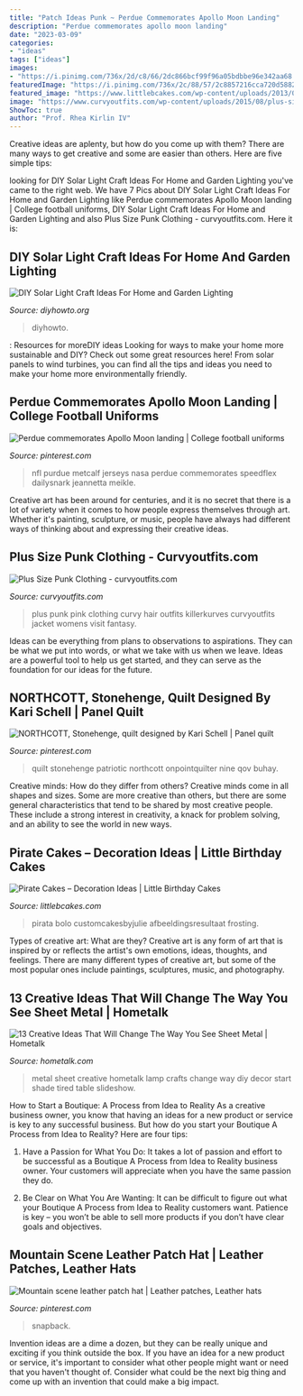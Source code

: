 ```yaml
---
title: "Patch Ideas Punk ~ Perdue Commemorates Apollo Moon Landing"
description: "Perdue commemorates apollo moon landing"
date: "2023-03-09"
categories:
- "ideas"
tags: ["ideas"]
images:
- "https://i.pinimg.com/736x/2d/c8/66/2dc866bcf99f96a05bdbbe96e342aa68.jpg"
featuredImage: "https://i.pinimg.com/736x/2c/88/57/2c8857216cca720d58829422a57989c7.jpg"
featured_image: "https://www.littlebcakes.com/wp-content/uploads/2013/08/Pirate-Cake.jpg"
image: "https://www.curvyoutfits.com/wp-content/uploads/2015/08/plus-size-punk-clothing2.jpg"
ShowToc: true
author: "Prof. Rhea Kirlin IV"
---
```



Creative ideas are aplenty, but how do you come up with them? There are many ways to get creative and some are easier than others. Here are five simple tips: 

	

		
looking for DIY Solar Light Craft Ideas For Home and Garden Lighting you've came to the right web. We have 7 Pics about DIY Solar Light Craft Ideas For Home and Garden Lighting like Perdue commemorates Apollo Moon landing | College football uniforms, DIY Solar Light Craft Ideas For Home and Garden Lighting and also Plus Size Punk Clothing - curvyoutfits.com. Here it is:
		
    
## DIY Solar Light Craft Ideas For Home And Garden Lighting

<img loading=lazy src="https://www.diyhowto.org/wp-content/uploads/2016/10/DIYHowto-DIY-Solar-Light-Lighting-Ideas-Picture-Instructions-09.jpg" onerror="this.onerror=null;this.src='https://tse1.mm.bing.net/th?id=OIP.zezNyAPloI1GGZUe2MHPsgHaLH&amp;pid=15.1';" alt="DIY Solar Light Craft Ideas For Home and Garden Lighting">

_Source: diyhowto.org_

>diyhowto. 

	

: Resources for moreDIY ideas
Looking for ways to make your home more sustainable and DIY? Check out some great resources here! From solar panels to wind turbines, you can find all the tips and ideas you need to make your home more environmentally friendly.

    
## Perdue Commemorates Apollo Moon Landing | College Football Uniforms

<img loading=lazy src="https://i.pinimg.com/736x/2c/88/57/2c8857216cca720d58829422a57989c7.jpg" onerror="this.onerror=null;this.src='https://tse2.mm.bing.net/th?id=OIP.E0zVuzuTA2PJZSAH4z7KlAHaLG&amp;pid=15.1';" alt="Perdue commemorates Apollo Moon landing | College football uniforms">

_Source: pinterest.com_

>nfl purdue metcalf jerseys nasa perdue commemorates speedflex dailysnark jeannetta meikle. 

	

Creative art has been around for centuries, and it is no secret that there is a lot of variety when it comes to how people express themselves through art. Whether it's painting, sculpture, or music, people have always had different ways of thinking about and expressing their creative ideas.

    
## Plus Size Punk Clothing - Curvyoutfits.com

<img loading=lazy src="https://www.curvyoutfits.com/wp-content/uploads/2015/08/plus-size-punk-clothing2.jpg" onerror="this.onerror=null;this.src='https://tse2.mm.bing.net/th?id=OIP.sZOmtUT1IcRJ6VrBw78XVgHaJ4&amp;pid=15.1';" alt="Plus Size Punk Clothing - curvyoutfits.com">

_Source: curvyoutfits.com_

>plus punk pink clothing curvy hair outfits killerkurves curvyoutfits jacket womens visit fantasy. 

	

Ideas can be everything from plans to observations to aspirations. They can be what we put into words, or what we take with us when we leave. Ideas are a powerful tool to help us get started, and they can serve as the foundation for our ideas for the future.

    
## NORTHCOTT, Stonehenge, Quilt Designed By Kari Schell | Panel Quilt

<img loading=lazy src="https://i.pinimg.com/736x/2d/c8/66/2dc866bcf99f96a05bdbbe96e342aa68.jpg" onerror="this.onerror=null;this.src='https://tse2.mm.bing.net/th?id=OIP.8B5sQmGCUMWHau7rfPY1NQHaKF&amp;pid=15.1';" alt="NORTHCOTT, Stonehenge, quilt designed by Kari Schell | Panel quilt">

_Source: pinterest.com_

>quilt stonehenge patriotic northcott onpointquilter nine qov buhay. 

	

Creative minds: How do they differ from others?
Creative minds come in all shapes and sizes. Some are more creative than others, but there are some general characteristics that tend to be shared by most creative people. These include a strong interest in creativity, a knack for problem solving, and an ability to see the world in new ways.

    
## Pirate Cakes – Decoration Ideas | Little Birthday Cakes

<img loading=lazy src="https://www.littlebcakes.com/wp-content/uploads/2013/08/Pirate-Cake.jpg" onerror="this.onerror=null;this.src='https://tse3.mm.bing.net/th?id=OIP.R3Y5PYGv4gTqSeNIEjy6xQHaKt&amp;pid=15.1';" alt="Pirate Cakes – Decoration Ideas | Little Birthday Cakes">

_Source: littlebcakes.com_

>pirata bolo customcakesbyjulie afbeeldingsresultaat frosting. 

	

Types of creative art: What are they?
Creative art is any form of art that is inspired by or reflects the artist's own emotions, ideas, thoughts, and feelings. There are many different types of creative art, but some of the most popular ones include paintings, sculptures, music, and photography.

    
## 13 Creative Ideas That Will Change The Way You See Sheet Metal | Hometalk

<img loading=lazy src="https://cdn-fastly.hometalk.com/media/2016/11/06/3599659/s-9-creative-ideas-that-will-change-the-way-you-see-sheet-metal-crafts-home-decor.jpg?size=1600x1000&amp;nocrop=1" onerror="this.onerror=null;this.src='https://tse1.mm.bing.net/th?id=OIP.yDUHllLg4Xvdd8gdpzDPbwHaLo&amp;pid=15.1';" alt="13 Creative Ideas That Will Change The Way You See Sheet Metal | Hometalk">

_Source: hometalk.com_

>metal sheet creative hometalk lamp crafts change way diy decor start shade tired table slideshow. 

	

How to Start a Boutique: A Process from Idea to Reality
As a creative business owner, you know that having an ideas for a new product or service is key to any successful business. But how do you start your Boutique A Process from Idea to Reality? Here are four tips:
1. Have a Passion for What You Do: It takes a lot of passion and effort to be successful as a Boutique A Process from Idea to Reality business owner. Your customers will appreciate when you have the same passion they do.

2. Be Clear on What You Are Wanting: It can be difficult to figure out what your Boutique A Process from Idea to Reality customers want. Patience is key – you won’t be able to sell more products if you don’t have clear goals and objectives.


    
## Mountain Scene Leather Patch Hat | Leather Patches, Leather Hats

<img loading=lazy src="https://i.pinimg.com/736x/6b/fd/81/6bfd81da2507a7ca4288093cc4569738.jpg" onerror="this.onerror=null;this.src='https://tse4.mm.bing.net/th?id=OIP.1Y7fr2U3Z1vYAQL6kxxESwHaJ3&amp;pid=15.1';" alt="Mountain scene leather patch hat | Leather patches, Leather hats">

_Source: pinterest.com_

>snapback. 

	

Invention ideas are a dime a dozen, but they can be really unique and exciting if you think outside the box. If you have an idea for a new product or service, it's important to consider what other people might want or need that you haven't thought of. Consider what could be the next big thing and come up with an invention that could make a big impact.


